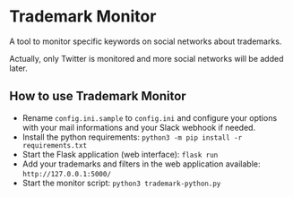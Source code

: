 # Trademark Monitor

A tool to monitor specific keywords on social networks about trademarks.

Actually, only Twitter is monitored and more social networks will be added later.

## How to use Trademark Monitor

* Rename `config.ini.sample` to `config.ini` and configure your options with your mail informations and your Slack webhook if needed.
* Install the python requirements: `python3 -m pip install -r requirements.txt`
* Start the Flask application (web interface): `flask run`
* Add your trademarks and filters in the web application available: `http://127.0.0.1:5000/`
* Start the monitor script: `python3 trademark-python.py`
